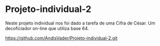 # Projeto-individual-2

Neste projeto individual nos foi dado a tarefa de uma Cifra de César. Um decoficiador on-line que utiliza base 64.

https://github.com/AndisVader/Projeto-individual-2.git
